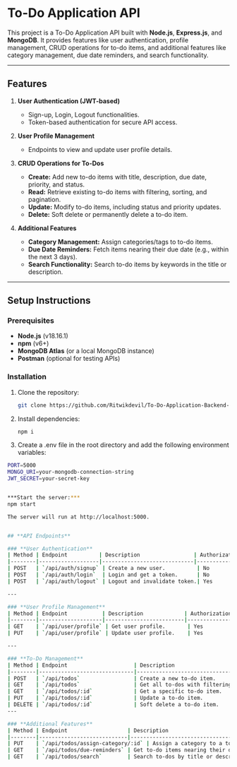 # To-Do Application API

This project is a To-Do Application API built with **Node.js**, **Express.js**, and **MongoDB**. It provides features like user authentication, profile management, CRUD operations for to-do items, and additional features like category management, due date reminders, and search functionality.

---

## **Features**
1. **User Authentication (JWT-based)**
   - Sign-up, Login, Logout functionalities.
   - Token-based authentication for secure API access.

2. **User Profile Management**
   - Endpoints to view and update user profile details.

3. **CRUD Operations for To-Dos**
   - **Create:** Add new to-do items with title, description, due date, priority, and status.
   - **Read:** Retrieve existing to-do items with filtering, sorting, and pagination.
   - **Update:** Modify to-do items, including status and priority updates.
   - **Delete:** Soft delete or permanently delete a to-do item.

4. **Additional Features**
   - **Category Management:** Assign categories/tags to to-do items.
   - **Due Date Reminders:** Fetch items nearing their due date (e.g., within the next 3 days).
   - **Search Functionality:** Search to-do items by keywords in the title or description.

---

## **Setup Instructions**

### **Prerequisites**
- **Node.js** (v18.16.1)
- **npm** (v6+)
- **MongoDB Atlas** (or a local MongoDB instance)
- **Postman** (optional for testing APIs)

### **Installation**
1. Clone the repository:
   ```bash
   git clone https://github.com/Ritwikdevil/To-Do-Application-Backend-Development.git

2. Install dependencies:
   ```bash
   npm i

3. Create a .env file in the root directory and add the following environment variables:
```bash
PORT=5000
MONGO_URI=your-mongodb-connection-string
JWT_SECRET=your-secret-key


***Start the server:***
npm start

The server will run at http://localhost:5000.


## **API Endpoints**

### **User Authentication**
| Method | Endpoint          | Description                 | Authorization |
|--------|-------------------|-----------------------------|---------------|
| POST   | `/api/auth/signup` | Create a new user.          | No            |
| POST   | `/api/auth/login`  | Login and get a token.      | No            |
| POST   | `/api/auth/logout` | Logout and invalidate token.| Yes           |

---

### **User Profile Management**
| Method | Endpoint           | Description             | Authorization |
|--------|--------------------|-------------------------|---------------|
| GET    | `/api/user/profile` | Get user profile.       | Yes           |
| PUT    | `/api/user/profile` | Update user profile.    | Yes           |

---

### **To-Do Management**
| Method | Endpoint                     | Description                                        | Authorization |
|--------|------------------------------|----------------------------------------------------|---------------|
| POST   | `/api/todos`                 | Create a new to-do item.                          | Yes           |
| GET    | `/api/todos`                 | Get all to-dos with filtering, sorting, and pagination.| Yes       |
| GET    | `/api/todos/:id`             | Get a specific to-do item.                        | Yes           |
| PUT    | `/api/todos/:id`             | Update a to-do item.                              | Yes           |
| DELETE | `/api/todos/:id`             | Soft delete a to-do item.                         | Yes           |
---

### **Additional Features**
| Method | Endpoint                   | Description                                  | Authorization |
|--------|----------------------------|----------------------------------------------|---------------|
| PUT    | `/api/todos/assign-category/:id` | Assign a category to a to-do item.         | Yes           |
| GET    | `/api/todos/due-reminders` | Get to-do items nearing their due date.      | Yes           |
| GET    | `/api/todos/search`        | Search to-dos by title or description.       | Yes           |


  
